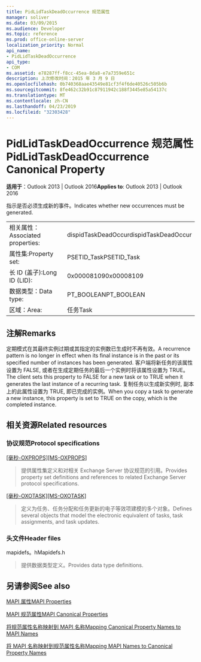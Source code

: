 ```yaml
---
title: PidLidTaskDeadOccurrence 规范属性
manager: soliver
ms.date: 03/09/2015
ms.audience: Developer
ms.topic: reference
ms.prod: office-online-server
localization_priority: Normal
api_name:
- PidLidTaskDeadOccurrence
api_type:
- COM
ms.assetid: e78287ff-f8cc-45ea-8da8-e7a7359e651c
description: 上次修改时间：2015 年 3 月 9 日
ms.openlocfilehash: 0b740368aae43549e81cf3f4f6de40526c505b6b
ms.sourcegitcommit: 8fe462c32b91c87911942c188f3445e85a54137c
ms.translationtype: MT
ms.contentlocale: zh-CN
ms.lasthandoff: 04/23/2019
ms.locfileid: "32303428"
---
```

# <a name="pidlidtaskdeadoccurrence-canonical-property"></a><span data-ttu-id="88ed5-103">PidLidTaskDeadOccurrence 规范属性</span><span class="sxs-lookup"><span data-stu-id="88ed5-103">PidLidTaskDeadOccurrence Canonical Property</span></span>

  
  
<span data-ttu-id="88ed5-104">**适用于**：Outlook 2013 | Outlook 2016</span><span class="sxs-lookup"><span data-stu-id="88ed5-104">**Applies to**: Outlook 2013 | Outlook 2016</span></span> 
  
<span data-ttu-id="88ed5-105">指示是否必须生成新的事件。</span><span class="sxs-lookup"><span data-stu-id="88ed5-105">Indicates whether new occurrences must be generated.</span></span>
  
|||
|:-----|:-----|
|<span data-ttu-id="88ed5-106">相关属性：</span><span class="sxs-lookup"><span data-stu-id="88ed5-106">Associated properties:</span></span>  <br/> |<span data-ttu-id="88ed5-107">dispidTaskDeadOccur</span><span class="sxs-lookup"><span data-stu-id="88ed5-107">dispidTaskDeadOccur</span></span>  <br/> |
|<span data-ttu-id="88ed5-108">属性集:</span><span class="sxs-lookup"><span data-stu-id="88ed5-108">Property set:</span></span>  <br/> |<span data-ttu-id="88ed5-109">PSETID_Task</span><span class="sxs-lookup"><span data-stu-id="88ed5-109">PSETID_Task</span></span>  <br/> |
|<span data-ttu-id="88ed5-110">长 ID (盖子):</span><span class="sxs-lookup"><span data-stu-id="88ed5-110">Long ID (LID):</span></span>  <br/> |<span data-ttu-id="88ed5-111">0x00008109</span><span class="sxs-lookup"><span data-stu-id="88ed5-111">0x00008109</span></span>  <br/> |
|<span data-ttu-id="88ed5-112">数据类型：</span><span class="sxs-lookup"><span data-stu-id="88ed5-112">Data type:</span></span>  <br/> |<span data-ttu-id="88ed5-113">PT_BOOLEAN</span><span class="sxs-lookup"><span data-stu-id="88ed5-113">PT_BOOLEAN</span></span>  <br/> |
|<span data-ttu-id="88ed5-114">区域：</span><span class="sxs-lookup"><span data-stu-id="88ed5-114">Area:</span></span>  <br/> |<span data-ttu-id="88ed5-115">任务</span><span class="sxs-lookup"><span data-stu-id="88ed5-115">Task</span></span>  <br/> |
   
## <a name="remarks"></a><span data-ttu-id="88ed5-116">注解</span><span class="sxs-lookup"><span data-stu-id="88ed5-116">Remarks</span></span>

<span data-ttu-id="88ed5-117">定期模式在其最终实例过期或其指定的实例数已生成时不再有效。</span><span class="sxs-lookup"><span data-stu-id="88ed5-117">A recurrence pattern is no longer in effect when its final instance is in the past or its specified number of instances has been generated.</span></span> <span data-ttu-id="88ed5-118">客户端将新任务的该属性设置为 FALSE, 或者在生成定期任务的最后一个实例时将该属性设置为 TRUE。</span><span class="sxs-lookup"><span data-stu-id="88ed5-118">The client sets this property to FALSE for a new task or to TRUE when it generates the last instance of a recurring task.</span></span> <span data-ttu-id="88ed5-119">复制任务以生成新实例时, 副本上的此属性设置为 TRUE, 即已完成的实例。</span><span class="sxs-lookup"><span data-stu-id="88ed5-119">When you copy a task to generate a new instance, this property is set to TRUE on the copy, which is the completed instance.</span></span>
  
## <a name="related-resources"></a><span data-ttu-id="88ed5-120">相关资源</span><span class="sxs-lookup"><span data-stu-id="88ed5-120">Related resources</span></span>

### <a name="protocol-specifications"></a><span data-ttu-id="88ed5-121">协议规范</span><span class="sxs-lookup"><span data-stu-id="88ed5-121">Protocol specifications</span></span>

<span data-ttu-id="88ed5-122">[[毫秒-OXPROPS]](https://msdn.microsoft.com/library/f6ab1613-aefe-447d-a49c-18217230b148%28Office.15%29.aspx)</span><span class="sxs-lookup"><span data-stu-id="88ed5-122">[[MS-OXPROPS]](https://msdn.microsoft.com/library/f6ab1613-aefe-447d-a49c-18217230b148%28Office.15%29.aspx)</span></span>
  
> <span data-ttu-id="88ed5-123">提供属性集定义和对相关 Exchange Server 协议规范的引用。</span><span class="sxs-lookup"><span data-stu-id="88ed5-123">Provides property set definitions and references to related Exchange Server protocol specifications.</span></span>
    
<span data-ttu-id="88ed5-124">[[毫秒-OXOTASK]](https://msdn.microsoft.com/library/55600ec0-6195-4730-8436-59c7931ef27e%28Office.15%29.aspx)</span><span class="sxs-lookup"><span data-stu-id="88ed5-124">[[MS-OXOTASK]](https://msdn.microsoft.com/library/55600ec0-6195-4730-8436-59c7931ef27e%28Office.15%29.aspx)</span></span>
  
> <span data-ttu-id="88ed5-125">定义为任务、任务分配和任务更新的电子等效项建模的多个对象。</span><span class="sxs-lookup"><span data-stu-id="88ed5-125">Defines several objects that model the electronic equivalent of tasks, task assignments, and task updates.</span></span> 
    
### <a name="header-files"></a><span data-ttu-id="88ed5-126">头文件</span><span class="sxs-lookup"><span data-stu-id="88ed5-126">Header files</span></span>

<span data-ttu-id="88ed5-127">mapidefs。h</span><span class="sxs-lookup"><span data-stu-id="88ed5-127">Mapidefs.h</span></span>
  
> <span data-ttu-id="88ed5-128">提供数据类型定义。</span><span class="sxs-lookup"><span data-stu-id="88ed5-128">Provides data type definitions.</span></span>
    
## <a name="see-also"></a><span data-ttu-id="88ed5-129">另请参阅</span><span class="sxs-lookup"><span data-stu-id="88ed5-129">See also</span></span>



[<span data-ttu-id="88ed5-130">MAPI 属性</span><span class="sxs-lookup"><span data-stu-id="88ed5-130">MAPI Properties</span></span>](mapi-properties.md)
  
[<span data-ttu-id="88ed5-131">MAPI 规范属性</span><span class="sxs-lookup"><span data-stu-id="88ed5-131">MAPI Canonical Properties</span></span>](mapi-canonical-properties.md)
  
[<span data-ttu-id="88ed5-132">将规范属性名称映射到 MAPI 名称</span><span class="sxs-lookup"><span data-stu-id="88ed5-132">Mapping Canonical Property Names to MAPI Names</span></span>](mapping-canonical-property-names-to-mapi-names.md)
  
[<span data-ttu-id="88ed5-133">将 MAPI 名称映射到规范属性名称</span><span class="sxs-lookup"><span data-stu-id="88ed5-133">Mapping MAPI Names to Canonical Property Names</span></span>](mapping-mapi-names-to-canonical-property-names.md)

